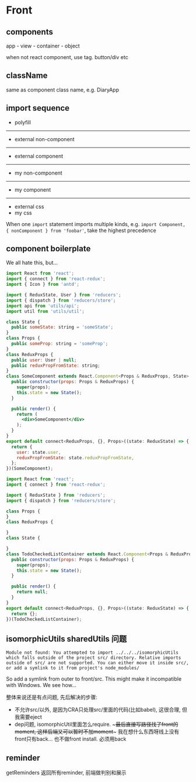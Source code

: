 # Front

## components

app - view - container - object

when not react component, use tag. button/div etc

## className

same as component class name, e.g. DiaryApp

## import sequence

- polyfill
---
- external non-component
---
- external component
---
- my non-component
---
- my component
---
- external css
- my css

When one `import` statement imports multiple kinds, e.g. `import Component, { nonComponent } from 'foobar'`, take the highest precedence

## component boilerplate

We all hate this, but...

```jsx
import React from 'react';
import { connect } from 'react-redux';
import { Icon } from 'antd';

import { ReduxState, User } from 'reducers';
import { dispatch } from 'reducers/store';
import api from 'utils/api';
import util from 'utils/util';

class State {
  public someState: string = 'someState';
}
class Props {
  public someProp: string = 'someProp';
}
class ReduxProps {
  public user: User | null;
  public reduxPropFromState: string;
}
class SomeComponent extends React.Component<Props & ReduxProps, State> {
  public constructor(props: Props & ReduxProps) {
    super(props);
    this.state = new State();
  }

  public render() {
    return (
      <div>SomeComponent</div>
    );
  }
}
export default connect<ReduxProps, {}, Props>((state: ReduxState) => {
  return {
    user: state.user,
    reduxPropFromState: state.reduxPropFromState,
  };
})(SomeComponent);
```

```jsx
import React from 'react';
import { connect } from 'react-redux';

import { ReduxState } from 'reducers';
import { dispatch } from 'reducers/store';

class Props {
}
class ReduxProps {

}
class State {

}
class TodoCheckedListContainer extends React.Component<Props & ReduxProps, State> {
  public constructor(props: Props & ReduxProps) {
    super(props);
    this.state = new State();
  }

  public render() {
    return null;
  }
}
export default connect<ReduxProps, {}, Props>((state: ReduxState) => {
  return {};
})(TodoCheckedListContainer);
```

## isomorphicUtils sharedUtils 问题

```
Module not found: You attempted to import ../../../isomorphicUtils which falls outside of the project src/ directory. Relative imports outside of src/ are not supported. You can either move it inside src/, or add a symlink to it from project's node_modules/
```

So add a symlink from outer to front/src. This might make it incompatible with Windows. We see how...

整体来说还是有点问题, 先后解决的步骤:
- 不允许src/以外, 是因为CRA只处理src/里面的代码(比如babel), 这很合理, 但我需要eject
- dep问题, isomorphicUtil里面怎么require. ~~~最后直接写路径找了front的moment, 这样后端又可以暂时不加moment~~~ 我在想什么东西呀线上没有front只有back... 也不做front install. 必须用back

## reminder

getReminders 返回所有reminder, 前端做判别和展示
